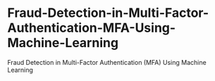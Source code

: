 # Fraud-Detection-in-Multi-Factor-Authentication-MFA-Using-Machine-Learning
Fraud Detection in Multi-Factor Authentication  (MFA) Using Machine Learning
